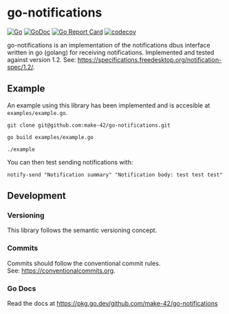# go-notifications

[![Go](https://github.com/make-42/go-notifications/workflows/go/badge.svg)](https://github.com/make-42/go-notifications/actions?query=workflow%3Ago)
[![GoDoc](https://godoc.org/github.com/make-42/go-notifications?status.png)](https://godoc.org/github.com/make-42/go-notifications)
[![Go Report Card](https://goreportcard.com/badge/github.com/make-42/go-notifications)](https://goreportcard.com/badge/github.com/make-42/go-notifications)
[![codecov](https://codecov.io/gh/make-42/go-notifications/branch/main/graph/badge.svg)](https://codecov.io/gh/make-42/go-notifications)

go-notifications is an implementation of the notifications dbus interface written in go (golang) for receiving notifications.
Implemented and tested against version 1.2. See: https://specifications.freedesktop.org/notification-spec/1.2/.

## Example

An example using this library has been implemented and is accesible at `examples/example.go`.

```shell
git clone git@github.com:make-42/go-notifications.git

go build examples/example.go

./example
```

You can then test sending notifications with:

```shell
notify-send "Notification summary" "Notification body: test test test"
```

## Development

### Versioning

This library follows the semantic versioning concept.

### Commits

Commits should follow the conventional commit rules.  
See: https://conventionalcommits.org.

### Go Docs

Read the docs at https://pkg.go.dev/github.com/make-42/go-notifications

